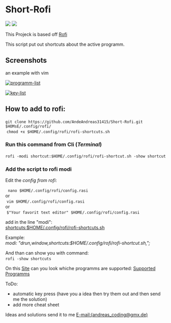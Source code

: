 # Short-Rofi

[![][License]][L-link]
![][Version]

This Projeck is based off [Rofi](https://github.com/davatorium/rofi)

This script put out shortcuts about the active programm. 

## Screenshots
an example with vim 

<!--Main frame-->
<a href="https://ibb.co/MRPPsLM"><img src="https://i.ibb.co/HrGGVQn/programm-list.png" alt="programm-list" border="0"></a>

<!--2.frame-->
<a href="https://ibb.co/wh6RMrK"><img src="https://i.ibb.co/xq5DJ8M/key-list.png" alt="key-list" border="0"></a>


## How to add to rofi:
​	`git clone https://github.com/AndeAndreas31415/Short-Rofi.git $HOMsE/.config/rofi/`
</br>
​	`chmod +x $HOME/.config/rofi/rofi-shortcuts.sh`	

### Run this command from Cli (*Terminal*)

​	`rofi -modi shortcut:$HOME/.config/rofi/rofi-shortcut.sh -show shortcut`

### Add the script to rofi modi 

Edit the *config from rofi*:

​	​	`nano $HOME/.config/rofi/config.rasi`
</br>
or
</br>
​	​	`vim $HOME/.config/rofi/config.rasi`
</br>
or 
</br>
​	​	`$"Your favorit text editor" $HOME/.config/rofi/config.rasi`

add in the line "modi":</br>
​	<u>shortcuts:$HOME/.config/rofi/rofi-shortcuts.sh</u> 

Example:</br>
	*modi: "drun,window,shortcuts:$HOME/.config/rofi/rofi-shortcut.sh,";*

And than can show you with command:</br>
​	`rofi -show shortcuts`

On this [Site](https://github.com/AndeAndreas31415/Short-Rofi/wiki/supported-sheet) can you look whiche programms are supported:
[Supported Programms](https://github.com/AndeAndreas31415/Short-Rofi/wiki/supported-sheet)

ToDo:

- automatic key press (have you a idea then try them out and then send me the solution)
- add more cheat sheet

Ideas and solutions send it to me  [E-mail:(andreas_coding@gmx.de)](andreas_coding@gmx.de)

<!-- Variables for this Readme file-->

[License]: https://img.shields.io/badge/License-MIT-blue
[Version]: https://img.shields.io/badge/Version-Alpha-red
[L-link]: ./LICENSE
